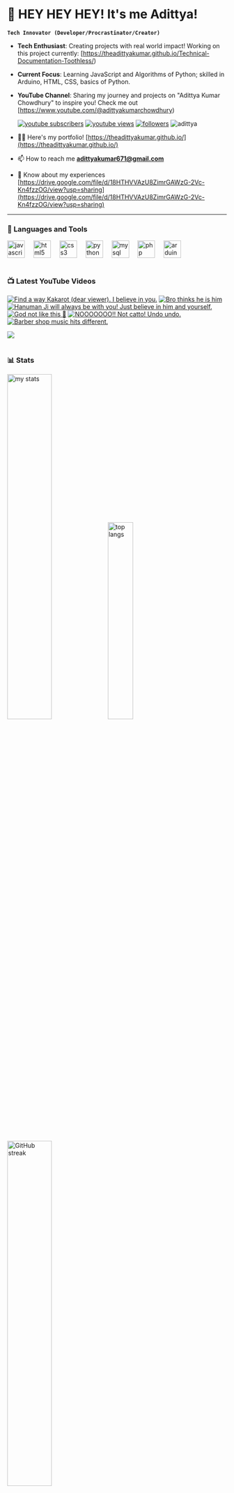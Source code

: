 # 👑 HEY HEY HEY! It's me Adittya!

**`Tech Innovator (Developer/Procrastinator/Creator)`**

- **Tech Enthusiast**: Creating projects with real world impact! Working on this project currently: [https://theadittyakumar.github.io/Technical-Documentation-Toothless/)
- **Current Focus**: Learning JavaScript and Algorithms of Python; skilled in Arduino, HTML, CSS, basics of Python.
- **YouTube Channel**: Sharing my journey and projects on "Adittya Kumar Chowdhury" to inspire you! Check me out [https://www.youtube.com/@adittyakumarchowdhury) 

   <p align="left">
      <a href="https://www.youtube.com/channel/UCu68HfYtlcXFI7kNhnSdspA?sub_confirmation=1">
         <img alt="youtube subscribers" title="Subscribe to my YouTube channel" src="https://custom-icon-badges.demolab.com/youtube/channel/subscribers/UCu68HfYtlcXFI7kNhnSdspA?color=%23E05D44&label=SUBSCRIBE&logo=video&logoColor=white&style=for-the-badge&labelColor=CE4630"/></a> 
      <a href="https://www.youtube.com/c/adittyakumarchowdhury">
         <img alt="youtube views" title="YouTube views" src="https://custom-icon-badges.demolab.com/youtube/channel/views/UCu68HfYtlcXFI7kNhnSdspA?color=%23E1AD0E&logo=eye&logoColor=white&style=for-the-badge&labelColor=C79600"/></a> 
      <a href="https://github.com/TheAdittyaKumar?tab=followers">
         <img alt="followers" title="Follow me on Github" src="https://custom-icon-badges.demolab.com/github/followers/TheAdittyaKumar?color=236ad3&labelColor=1155ba&style=for-the-badge&logo=person-add&label=Follow&logoColor=white"/></a>
      <img src="https://komarev.com/ghpvc/?username=TheAdittyaKumar&label=Profile%20views&color=0e75b6&style=flat" alt="adittya" />
   </p>


- 👨‍💻 Here's my portfolio! [https://theadittyakumar.github.io/](https://theadittyakumar.github.io/)

- 📫 How to reach me **adittyakumar671@gmail.com**

- 📄 Know about my experiences [https://drive.google.com/file/d/18HTHVVAzU8ZimrGAWzG-2Vc-Kn4fzzOG/view?usp=sharing](https://drive.google.com/file/d/18HTHVVAzU8ZimrGAWzG-2Vc-Kn4fzzOG/view?usp=sharing)

---

### 🧰 Languages and Tools

<div align="left">
  <img src="https://cdn.jsdelivr.net/gh/devicons/devicon/icons/javascript/javascript-original.svg" height="40" alt="javascript logo"  />
  <img width="12" />
  <img src="https://cdn.jsdelivr.net/gh/devicons/devicon/icons/html5/html5-original.svg" height="40" alt="html5 logo"  />
  <img width="12" />
  <img src="https://cdn.jsdelivr.net/gh/devicons/devicon/icons/css3/css3-original.svg" height="40" alt="css3 logo"  />
  <img width="12" />
  <img src="https://cdn.jsdelivr.net/gh/devicons/devicon/icons/python/python-original.svg" height="40" alt="python logo"  />
  <img width="12" />
  <img src="https://cdn.jsdelivr.net/gh/devicons/devicon/icons/mysql/mysql-original.svg" height="40" alt="mysql logo"  />
  <img width="12" />
  <img src="https://cdn.jsdelivr.net/gh/devicons/devicon/icons/php/php-original.svg" height="40" alt="php logo"  />
  <img width="12" />
  <img src="https://cdn.jsdelivr.net/gh/devicons/devicon/icons/arduino/arduino-original.svg" height="40" alt="arduino logo"  />
</div>


#

### 📺 Latest YouTube Videos

<!-- BEGIN YOUTUBE-CARDS -->
[![Find a way Kakarot (dear viewer). I believe in you.](https://ytcards.demolab.com/?id=zcm5Zz_prgo&title=Find+a+way+Kakarot+%28dear+viewer%29.+I+believe+in+you.&lang=en&timestamp=1744940474&background_color=%230d1117&title_color=%23ffffff&stats_color=%23dedede&max_title_lines=1&width=250&border_radius=5 "Find a way Kakarot (dear viewer). I believe in you.")](https://www.youtube.com/watch?v=zcm5Zz_prgo)
[![Bro thinks he is him](https://ytcards.demolab.com/?id=OeEzZy-_GV4&title=Bro+thinks+he+is+him&lang=en&timestamp=1744934904&background_color=%230d1117&title_color=%23ffffff&stats_color=%23dedede&max_title_lines=1&width=250&border_radius=5 "Bro thinks he is him")](https://www.youtube.com/watch?v=OeEzZy-_GV4)
[![Hanuman Ji will always be with you! Just believe in him and yourself.](https://ytcards.demolab.com/?id=8BeDG-S2UOQ&title=Hanuman+Ji+will+always+be+with+you%21+Just+believe+in+him+and+yourself.&lang=en&timestamp=1744913663&background_color=%230d1117&title_color=%23ffffff&stats_color=%23dedede&max_title_lines=1&width=250&border_radius=5 "Hanuman Ji will always be with you! Just believe in him and yourself.")](https://www.youtube.com/watch?v=8BeDG-S2UOQ)
[![God not like this 🙏](https://ytcards.demolab.com/?id=hbAubnNRZSY&title=God+not+like+this+%F0%9F%99%8F&lang=en&timestamp=1744909845&background_color=%230d1117&title_color=%23ffffff&stats_color=%23dedede&max_title_lines=1&width=250&border_radius=5 "God not like this 🙏")](https://www.youtube.com/watch?v=hbAubnNRZSY)
[![NOOOOOOO!! Not catto! Undo undo.](https://ytcards.demolab.com/?id=vpk8DDZ8TG0&title=NOOOOOOO%21%21+Not+catto%21+Undo+undo.&lang=en&timestamp=1744901074&background_color=%230d1117&title_color=%23ffffff&stats_color=%23dedede&max_title_lines=1&width=250&border_radius=5 "NOOOOOOO!! Not catto! Undo undo.")](https://www.youtube.com/watch?v=vpk8DDZ8TG0)
[![Barber shop music hits different.](https://ytcards.demolab.com/?id=UIbtVFy-Tz4&title=Barber+shop+music+hits+different.&lang=en&timestamp=1744878122&background_color=%230d1117&title_color=%23ffffff&stats_color=%23dedede&max_title_lines=1&width=250&border_radius=5 "Barber shop music hits different.")](https://www.youtube.com/watch?v=UIbtVFy-Tz4)
<!-- END YOUTUBE-CARDS -->

[<img src="https://custom-icon-badges.demolab.com/badge/-Subscribe%20For%20More-red?style=for-the-badge&logo=video&logoColor=white"/>](https://www.youtube.com/channel/UCu68HfYtlcXFI7kNhnSdspA?sub_confirmation=1)

#

### 📊 Stats

<div align="left">
  <img alt="my stats" width="45%" src="https://github-readme-stats.vercel.app/api?username=TheAdittyaKumar&show_icons=true&hide_border=true&theme=vision-friendly-dark" />
  <img alt="top langs" width="34%" src="https://github-readme-stats.vercel.app/api/top-langs/?username=TheAdittyaKumar&layout=compact&hide_border=true&theme=vision-friendly-dark" />
  <img alt="GitHub streak" width="45%" src="https://github-readme-streak-stats.herokuapp.com/?user=TheAdittyaKumar&theme=vision-friendly-dark&hide_border=true" />

</div>



<!-- ![GitHub Streak](https://streak-stats.demolab.com?user=TheAdittyaKumar&theme=swift&border_radius=4.5) -->
#

